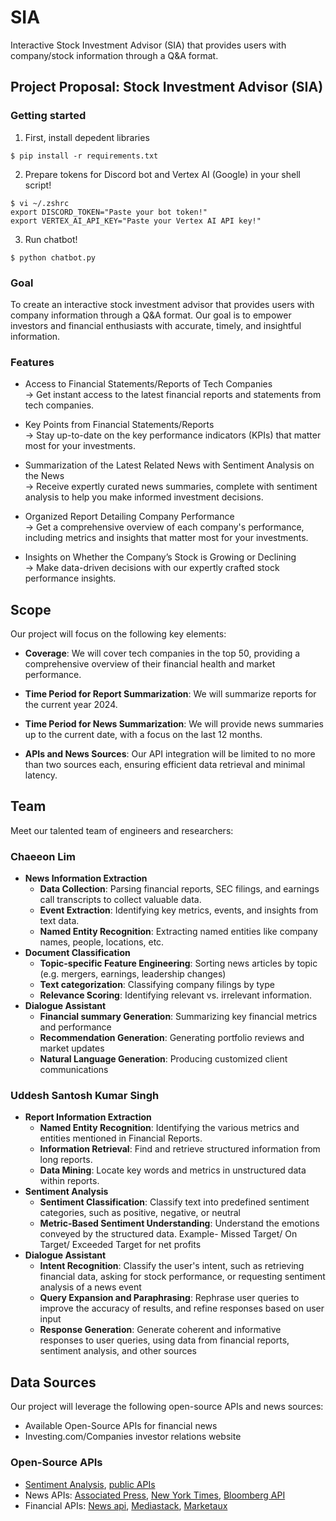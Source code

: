# SIA
Interactive Stock Investment Advisor (SIA) that provides users with company/stock information through a Q&A format.

## Project Proposal: Stock Investment Advisor (SIA)

### Getting started

1. First, install depedent libraries

```shell
$ pip install -r requirements.txt
```

2. Prepare tokens for Discord bot and Vertex AI (Google) in your shell script!

```shell
$ vi ~/.zshrc
export DISCORD_TOKEN="Paste your bot token!"
export VERTEX_AI_API_KEY="Paste your Vertex AI API key!"
```

3. Run chatbot!

```shell
$ python chatbot.py
```

### Goal

To create an interactive stock investment advisor that provides users with company information through a Q&A format. Our goal is to empower investors and financial enthusiasts with accurate, timely, and insightful information.

### Features

* Access to Financial Statements/Reports of Tech Companies</br>
-> Get instant access to the latest financial reports and statements from tech companies.

* Key Points from Financial Statements/Reports</br>
-> Stay up-to-date on the key performance indicators (KPIs) that matter most for your investments.

* Summarization of the Latest Related News with Sentiment Analysis on the News</br>
-> Receive expertly curated news summaries, complete with sentiment analysis to help you make informed investment decisions.

* Organized Report Detailing Company Performance </br>
-> Get a comprehensive overview of each company's performance, including metrics and insights that matter most for your investments.

* Insights on Whether the Company’s Stock is Growing or Declining</br>
-> Make data-driven decisions with our expertly crafted stock performance insights.

## Scope

Our project will focus on the following key elements:

* **Coverage**: We will cover tech companies in the top 50, providing a comprehensive overview of their financial health and market performance.

* **Time Period for Report Summarization**: We will summarize reports for the current year 2024.

* **Time Period for News Summarization**: We will provide news summaries up to the current date, with a focus on the last 12 months.

* **APIs and News Sources**: Our API integration will be limited to no more than two sources each, ensuring efficient data retrieval and minimal latency.

## Team

Meet our talented team of engineers and researchers:

### Chaeeon Lim

* **News Information Extraction**
    * **Data Collection**: Parsing financial reports, SEC filings, and earnings call transcripts to collect valuable data.
    * **Event Extraction**: Identifying key metrics, events, and insights from text data.
    * **Named Entity Recognition**: Extracting named entities like company names, people, locations, etc.
* **Document Classification**
    * **Topic-specific Feature Engineering**: Sorting news articles by topic (e.g. mergers, earnings, leadership changes) 
    * **Text categorization**: Classifying company filings by type 
    * **Relevance Scoring**: Identifying relevant vs. irrelevant information.
* **Dialogue Assistant**
    * **Financial summary Generation**: Summarizing key financial metrics and performance 
    * **Recommendation Generation**: Generating portfolio reviews and market updates 
    * **Natural Language Generation**: Producing customized client communications 

### Uddesh Santosh Kumar Singh

* **Report Information Extraction**
    * **Named Entity Recognition**: Identifying the various metrics and entities mentioned in Financial Reports.
    * **Information Retrieval**: Find and retrieve structured information from long reports.
    * **Data Mining**: Locate key words and metrics in unstructured data within reports.
* **Sentiment Analysis**
    * **Sentiment Classification**: Classify text into predefined sentiment categories, such as positive, negative, or neutral 
    * **Metric-Based Sentiment Understanding**: Understand the emotions conveyed by the structured data. Example- Missed Target/ On Target/ Exceeded Target for net profits 
* **Dialogue Assistant**
    * **Intent Recognition**: Classify the user's intent, such as retrieving financial data, asking for stock performance, or requesting sentiment analysis of a news event 
    * **Query Expansion and Paraphrasing**: Rephrase user queries to improve the accuracy of results, and refine responses based on user input 
    * **Response Generation**: Generate coherent and informative responses to user queries, using data from financial reports, sentiment analysis, and other sources 

## Data Sources

Our project will leverage the following open-source APIs and news sources:
* Available Open-Source APIs for financial news 
* Investing.com/Companies investor relations website 

### Open-Source APIs
* [Sentiment Analysis](https://www.kaggle.com/code/indermohanbains/news-sentiment-analysis), [public APIs](https://github.com/public-apis/public-apis?tab=readme-ov-file#news)
* News APIs: [Associated Press](https://developer.ap.org/), [New York Times](https://developer.nytimes.com/), [Bloomberg API](https://www.bloomberg.com/professional/support/api-library/)
* Financial APIs: [News api](https://newsapi.org/pricing), [Mediastack](https://mediastack.com/product), [Marketaux](https://www.marketaux.com/pricing)